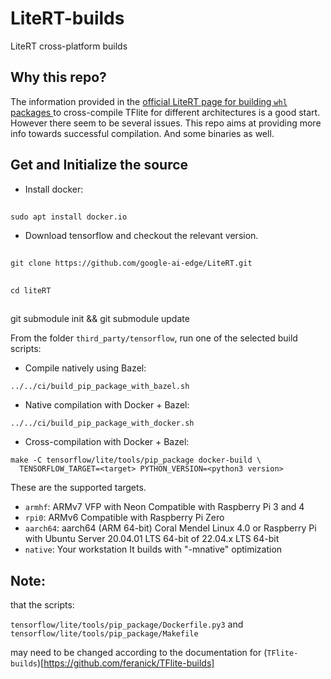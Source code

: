# LiteRT-builds
LiteRT cross-platform builds

## Why this repo?

The information provided in the [official LiteRT page for building `whl` packages ](https://ai.google.dev/edge/litert/build/cmake_pip) to cross-compile TFlite for different architectures is a good start. However there seem to be several issues. This repo aims at providing more info towards successful compilation. And some binaries as well. 

## Get and Initialize the source

- Install docker:

##
    sudo apt install docker.io

- Download tensorflow and checkout the relevant version.

##
    git clone https://github.com/google-ai-edge/LiteRT.git
##
    cd liteRT
##
   git submodule init && git submodule update
   
From the folder `third_party/tensorflow`, run one of the selected build scripts:

- Compile natively using Bazel:

```../../ci/build_pip_package_with_bazel.sh ```

- Native compilation with Docker + Bazel:

```../../ci/build_pip_package_with_docker.sh ```

- Cross-compilation with Docker + Bazel:

```
make -C tensorflow/lite/tools/pip_package docker-build \
  TENSORFLOW_TARGET=<target> PYTHON_VERSION=<python3 version> 
```
  
These are the supported targets.

- `armhf`:  ARMv7 VFP with Neon Compatible with Raspberry Pi 3 and 4
- `rpi0`: ARMv6 Compatible with Raspberry Pi Zero
- `aarch64`: aarch64 (ARM 64-bit) Coral Mendel Linux 4.0 or Raspberry Pi with Ubuntu Server 20.04.01 LTS 64-bit of 22.04.x LTS 64-bit
- `native`: 	Your workstation 	It builds with "-mnative" optimization  


## Note:
that the scripts:

`tensorflow/lite/tools/pip_package/Dockerfile.py3` and `tensorflow/lite/tools/pip_package/Makefile`

 may need to be changed according to the documentation for (`TFlite-builds`)[https://github.com/feranick/TFlite-builds]


